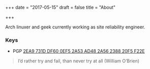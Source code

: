 +++
date = "2017-05-15"
draft = false
title = "About"

+++

Arch linuxer and geek currently working as site reliability engineer.

### Keys

* PGP [2EA9 731D DF60 0EF5 2A53  AD48 2A56 2388 20F5 F22E](//pgp.mit.edu/pks/lookup?search=0x2A56238820F5F22E)

> I’d rather try and fail, than never try at all (William O’Brien)
